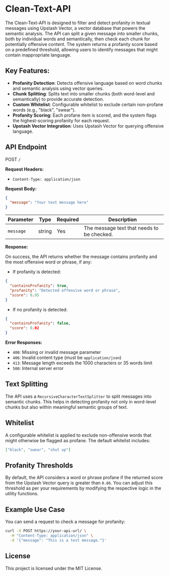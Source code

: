 # Clean-Text-API

The Clean-Text-API is designed to filter and detect profanity in textual messages using Upstash Vector, a vector database that powers the semantic analysis. The API can split a given message into smaller chunks, both by individual words and semantically, then check each chunk for potentially offensive content. The system returns a profanity score based on a predefined threshold, allowing users to identify messages that might contain inappropriate language.

## Key Features:

- **Profanity Detection**: Detects offensive language based on word chunks and semantic analysis using vector queries.
- **Chunk Splitting**: Splits text into smaller chunks (both word-level and semantically) to provide accurate detection.
- **Custom Whitelist**: Configurable whitelist to exclude certain non-profane words (e.g., "black", "swear").
- **Profanity Scoring**: Each profane item is scored, and the system flags the highest-scoring profanity for each request.
- **Upstash Vector Integration**: Uses Upstash Vector for querying offensive language.

## API Endpoint

POST `/`

**Request Headers:**

- `Content-Type: application/json`

**Request Body:**

```json
{
  "message": "Your text message here"
}
```

| Parameter | Type   | Required | Description                                |
| --------- | ------ | -------- | ------------------------------------------ |
| `message` | string | Yes      | The message text that needs to be checked. |

**Response:**

On success, the API returns whether the message contains profanity and the most offensive word or phrase, if any:

- If profanity is detected:

```json
{
  "containsProfanity": true,
  "profanity": "Detected offensive word or phrase",
  "score": 0.95
}
```

- If no profanity is detected:

```json
{
  "containsProfanity": false,
  "score": 0.02
}
```

**Error Responses:**

- `400`: Missing or invalid message parameter
- `406`: Invalid content type (must be `application/json`)
- `413`: Message length exceeds the 1000 characters or 35 words limit
- `500`: Internal server error

## Text Splitting

The API uses a `RecursiveCharacterTextSplitter` to split messages into semantic chunks. This helps in detecting profanity not only in word-level chunks but also within meaningful semantic groups of text.

## Whitelist

A configurable whitelist is applied to exclude non-offensive words that might otherwise be flagged as profane. The default whitelist includes:

```json
["black", "swear", "shut up"]
```

## Profanity Thresholds

By default, the API considers a word or phrase profane if the returned score from the Upstash Vector query is greater than `0.86`. You can adjust this threshold as per your requirements by modifying the respective logic in the utility functions.

## Example Use Case

You can send a request to check a message for profanity:

```bash
curl -X POST https://your-api-url/ \
  -H "Content-Type: application/json" \
  -d '{"message": "This is a test message."}'
```

## License

This project is licensed under the MIT License.
